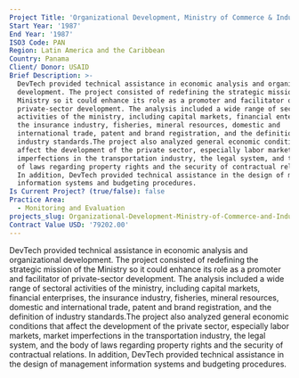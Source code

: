 ```yaml
---
Project Title: 'Organizational Development, Ministry of Commerce & Industry'
Start Year: '1987'
End Year: '1987'
ISO3 Code: PAN
Region: Latin America and the Caribbean
Country: Panama
Client/ Donor: USAID
Brief Description: >-
  DevTech provided technical assistance in economic analysis and organizational
  development. The project consisted of redefining the strategic mission of the
  Ministry so it could enhance its role as a promoter and facilitator of
  private-sector development. The analysis included a wide range of sectoral
  activities of the ministry, including capital markets, financial enterprises,
  the insurance industry, fisheries, mineral resources, domestic and
  international trade, patent and brand registration, and the definition of
  industry standards.The project also analyzed general economic conditions that
  affect the development of the private sector, especially labor markets, market
  imperfections in the transportation industry, the legal system, and the body
  of laws regarding property rights and the security of contractual relations.
  In addition, DevTech provided technical assistance in the design of management
  information systems and budgeting procedures.
Is Current Project? (true/false): false
Practice Area:
  - Monitoring and Evaluation
projects_slug: Organizational-Development-Ministry-of-Commerce-and-Industry
Contract Value USD: '79202.00'
---
```

DevTech provided technical assistance in economic analysis and organizational development. The project consisted of redefining the strategic mission of the Ministry so it could enhance its role as a promoter and facilitator of private-sector development. The analysis included a wide range of sectoral activities of the ministry, including capital markets, financial enterprises, the insurance industry, fisheries, mineral resources, domestic and international trade, patent and brand registration, and the definition of industry standards.The project also analyzed general economic conditions that affect the development of the private sector, especially labor markets, market imperfections in the transportation industry, the legal system, and the body of laws regarding property rights and the security of contractual relations. In addition, DevTech provided technical assistance in the design of management information systems and budgeting procedures.